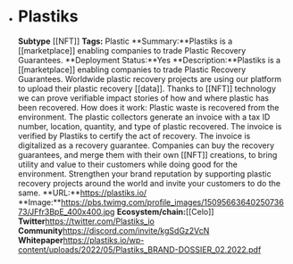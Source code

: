 - # Plastiks
  **Subtype** [[NFT]]
  **Tags:** Plastic
  **Summary:**Plastiks is a [[marketplace]] enabling companies to trade Plastic Recovery Guarantees.
  **Deployment Status:**Yes
  **Description:**Plastiks is a [[marketplace]] enabling companies to trade Plastic Recovery Guarantees. Worldwide plastic recovery projects are using our platform to upload their plastic recovery [[data]]. Thanks to [[NFT]] technology we can prove verifiable impact stories of how and where plastic has been recovered. How does it work: Plastic waste is recovered from the environment. The plastic collectors generate an invoice with a tax ID number, location, quantity, and type of plastic recovered. The invoice is verified by Plastiks to certify the act of recovery. The invoice is digitalized as a recovery guarantee. Companies can buy the recovery guarantees, and merge them with their own [[NFT]] creations, to bring utility and value to their customers while doing good for the environment. Strengthen your brand reputation by supporting plastic recovery projects around the world and invite your customers to do the same.
  **URL:**https://plastiks.io/
  **Image:**https://pbs.twimg.com/profile_images/1509566364025073673/JFfr3BpE_400x400.jpg
  **Ecosystem/chain:**[[Celo]]
  **Twitter**https://twitter.com/Plastiks_io
  **Community**https://discord.com/invite/kgSdGz2VcN
  **Whitepaper**https://plastiks.io/wp-content/uploads/2022/05/Plastiks_BRAND-DOSSIER_02.2022.pdf